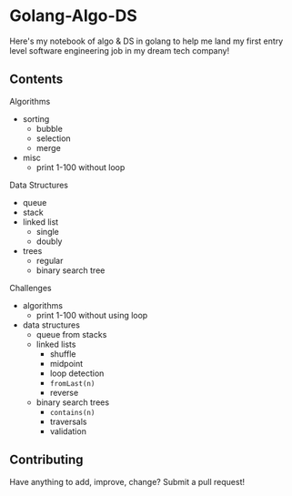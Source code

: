# Golang-Algo-DS

Here's my notebook of algo & DS in golang to help me land my first entry level software engineering job in my dream tech company!

## Contents

Algorithms
- sorting
  - bubble
  - selection
  - merge
- misc
  - print 1-100 without loop

Data Structures
- queue
- stack
- linked list
  - single
  - doubly
- trees
  - regular
  - binary search tree

Challenges
- algorithms
  - print 1-100 without using loop
- data structures
  - queue from stacks
  - linked lists
    - shuffle
    - midpoint
    - loop detection
    - `fromLast(n)`
    - reverse
  - binary search trees
    - `contains(n)`
    - traversals
    - validation

## Contributing

Have anything to add, improve, change? Submit a pull request!